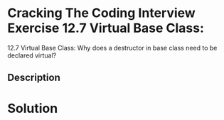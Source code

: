 # Cracking The Coding Interview Exercise 12.7 Virtual Base Class:

12.7 Virtual Base Class: Why does a destructor in base class need to be declared virtual?

## Description


# Solution